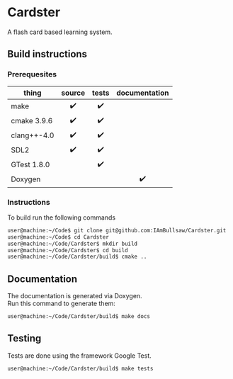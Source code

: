 # Cardster
A flash card based learning system.

## Build instructions
### Prerequesites
|   thing    |source                |tests                 |documentation
|------------|:--------------------:|:--------------------:|:--------------------:|
|make        |:heavy_check_mark:    |:heavy_check_mark:    |                      |
|cmake 3.9.6 |:heavy_check_mark:    |:heavy_check_mark:    |                      |
|clang++-4.0 |:heavy_check_mark:    |:heavy_check_mark:    |                      |
|SDL2        |:heavy_check_mark:    |:heavy_check_mark:    |                      |
|GTest 1.8.0 |                      |:heavy_check_mark:    |                      | 
|Doxygen     |                      |                      |:heavy_check_mark:    |

### Instructions
To build run the following commands
```bash
user@machine:~/Code$ git clone git@github.com:IAmBullsaw/Cardster.git
user@machine:~/Code$ cd Cardster
user@machine:~/Code/Cardster$ mkdir build
user@machine:~/Code/Cardster$ cd build
user@machine:~/Code/Cardster/build$ cmake ..
```
## Documentation
The documentation is generated via Doxygen.   
Run this command to generate them:
```bash
user@machine:~/Code/Cardster/build$ make docs
```

## Testing
Tests are done using the framework Google Test.
```bash
user@machine:~/Code/Cardster/build$ make tests
```
